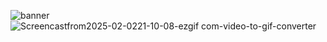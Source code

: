 ![banner](https://github.com/user-attachments/assets/212110d2-f9e0-4378-aa74-5499c3be7a66)
![Screencastfrom2025-02-0221-10-08-ezgif com-video-to-gif-converter](https://github.com/user-attachments/assets/6eabf7d9-f2c0-4199-8086-20fd4ad3735d)

